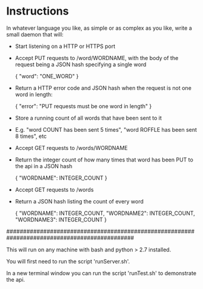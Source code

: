 Instructions
============

In whatever language you like, as simple or as complex as you like, write a small daemon that will:

* Start listening on a HTTP or HTTPS port
* Accept PUT requests to /word/WORDNAME, with the body of the request being a JSON hash specifying a single word

    { "word": "ONE_WORD" }

 * Return a HTTP error code and JSON hash when the request is not one word in length:

    { "error": "PUT requests must be one word in length" }

 * Store a running count of all words that have been sent to it
  * E.g. "word COUNT has been sent 5 times", "word ROFFLE has been sent 8 times", etc
* Accept GET requests to /words/WORDNAME
 * Return the integer count of how many times that word has been PUT to the api in a JSON hash

    { "WORDNAME": INTEGER_COUNT }

* Accept GET requests to /words
 * Return a JSON hash listing the count of every word

    {
       "WORDNAME": INTEGER_COUNT,
       "WORDNAME2": INTEGER_COUNT,
       "WORDNAME3": INTEGER_COUNT
    }

##############################################################################################

This will run on any machine with bash and python > 2.7 installed.

You will first need to run the script 'runServer.sh'.

In a new terminal window you can run the script 'runTest.sh' to demonstrate the api.